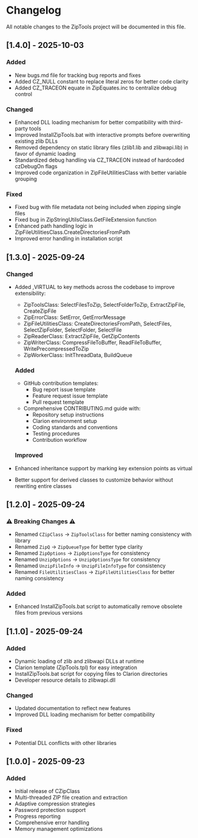 # Changelog

All notable changes to the ZipTools project will be documented in this file.

## [1.4.0] - 2025-10-03

### Added
- New bugs.md file for tracking bug reports and fixes
- Added CZ_NULL constant to replace literal zeros for better code clarity
- Added CZ_TRACEON equate in ZipEquates.inc to centralize debug control

### Changed
- Enhanced DLL loading mechanism for better compatibility with third-party tools
- Improved InstallZipTools.bat with interactive prompts before overwriting existing zlib DLLs
- Removed dependency on static library files (zlib1.lib and zlibwapi.lib) in favor of dynamic loading
- Standardized debug handling via CZ_TRACEON instead of hardcoded czDebugOn flags
- Improved code organization in ZipFileUtilitiesClass with better variable grouping

### Fixed
- Fixed bug with file metadata not being included when zipping single files
- Fixed bug in ZipStringUtilsClass.GetFileExtension function
- Enhanced path handling logic in ZipFileUtilitiesClass.CreateDirectoriesFromPath
- Improved error handling in installation script

## [1.3.0] - 2025-09-24

### Changed
- Added ,VIRTUAL to key methods across the codebase to improve extensibility:
  - ZipToolsClass: SelectFilesToZip, SelectFolderToZip, ExtractZipFile, CreateZipFile
  - ZipErrorClass: SetError, GetErrorMessage
  - ZipFileUtilitiesClass: CreateDirectoriesFromPath, SelectFiles, SelectZipFolder, SelectFolder, SelectFile
  - ZipReaderClass: ExtractZipFile, GetZipContents
  - ZipWriterClass: CompressFileToBuffer, ReadFileToBuffer, WritePrecompressedToZip
  - ZipWorkerClass: InitThreadData, BuildQueue
  
  ### Added
  - GitHub contribution templates:
    - Bug report issue template
    - Feature request issue template
    - Pull request template
  - Comprehensive CONTRIBUTING.md guide with:
    - Repository setup instructions
    - Clarion environment setup
    - Coding standards and conventions
    - Testing procedures
    - Contribution workflow
  
  ### Improved
- Enhanced inheritance support by marking key extension points as virtual
- Better support for derived classes to customize behavior without rewriting entire classes

## [1.2.0] - 2025-09-24

### ⚠️ Breaking Changes ⚠️
- Renamed `CZipClass` → `ZipToolsClass` for better naming consistency with library
- Renamed `ZipQ` → `ZipQueueType` for better type clarity
- Renamed `ZipOptions` → `ZipOptionsType` for consistency
- Renamed `UnzipOptions` → `UnzipOptionsType` for consistency
- Renamed `UnzipFileInfo` → `UnzipFileInfoType` for consistency
- Renamed `FileUtilitiesClass` → `ZipFileUtilitiesClass` for better naming consistency

### Added
- Enhanced InstallZipTools.bat script to automatically remove obsolete files from previous versions

## [1.1.0] - 2025-09-24

### Added
- Dynamic loading of zlib and zlibwapi DLLs at runtime
- Clarion template (ZipTools.tpl) for easy integration
- InstallZipTools.bat script for copying files to Clarion directories
- Developer resource details to zlibwapi.dll

### Changed
- Updated documentation to reflect new features
- Improved DLL loading mechanism for better compatibility

### Fixed
- Potential DLL conflicts with other libraries

## [1.0.0] - 2025-09-23

### Added
- Initial release of CZipClass
- Multi-threaded ZIP file creation and extraction
- Adaptive compression strategies
- Password protection support
- Progress reporting
- Comprehensive error handling
- Memory management optimizations